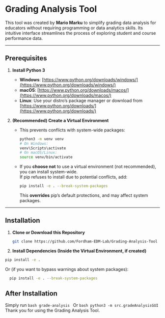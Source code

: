 # Grading Analysis Tool

This tool was created by **Mario Marku** to simplify grading data analysis for educators without requiring programming or data analytics skills. Its intuitive interface streamlines the process of exploring student and course performance data.

---

## Prerequisites

1. **Install Python 3**  
   - **Windows**: [https://www.python.org/downloads/windows/](https://www.python.org/downloads/windows/)  
   - **macOS**: [https://www.python.org/downloads/macos/](https://www.python.org/downloads/macos/)  
   - **Linux**: Use your distro’s package manager or download from [https://www.python.org/downloads/](https://www.python.org/downloads/)

2. **(Recommended) Create a Virtual Environment**  
   - This prevents conflicts with system-wide packages:
     ```bash
     python3 -m venv venv
     # On Windows:
     venv\Scripts\activate
     # On macOS/Linux:
     source venv/bin/activate
     ```
   - If you **choose not** to use a virtual environment (not recommended), you can install system-wide.  
     If pip refuses to install due to potential conflicts, add:
     ```bash
     pip install -e . --break-system-packages
     ```
     This **overrides** pip’s default protections, and may affect system packages.

---

## Installation

1. **Clone or Download this Repository**
   ```bash
   git clone https://github.com/Fordham-EDM-Lab/Grading-Analysis-Tool
   ```
2. **Install Dependencies (Inside the Virtual Environment, if created)**  
  ```bash
  pip install -e .
  ```
   Or (if you want to bypass warnings about system packages):
   ```bash
     pip install -e . --break-system-packages
   ```
## After Installation
   Simply run
      ```bash
        grade-analysis
      ```
   Or
      ```bash
        python3 -m src.gradeAnalysisGUI
      ```
Thank you for using the Grading Analysis Tool.



